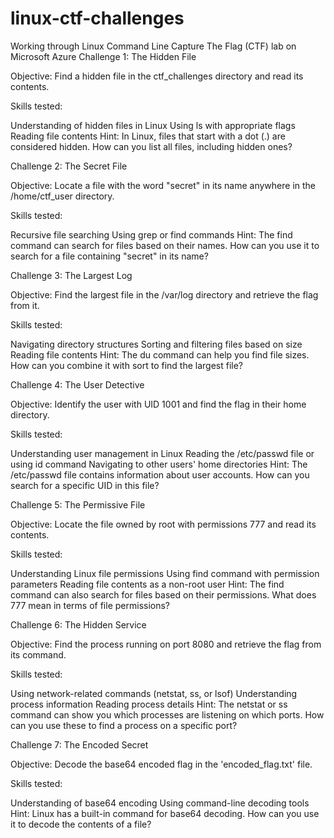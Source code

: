 # linux-ctf-challenges
Working through Linux Command Line Capture The Flag (CTF) lab on Microsoft Azure
Challenge 1: The Hidden File

Objective: Find a hidden file in the ctf_challenges directory and read its contents.

Skills tested:

Understanding of hidden files in Linux
Using ls with appropriate flags
Reading file contents
Hint: In Linux, files that start with a dot (.) are considered hidden. How can you list all files, including hidden ones?

Challenge 2: The Secret File

Objective: Locate a file with the word "secret" in its name anywhere in the /home/ctf_user directory.

Skills tested:

Recursive file searching
Using grep or find commands
Hint: The find command can search for files based on their names. How can you use it to search for a file containing "secret" in its name?

Challenge 3: The Largest Log

Objective: Find the largest file in the /var/log directory and retrieve the flag from it.

Skills tested:

Navigating directory structures
Sorting and filtering files based on size
Reading file contents
Hint: The du command can help you find file sizes. How can you combine it with sort to find the largest file?

Challenge 4: The User Detective

Objective: Identify the user with UID 1001 and find the flag in their home directory.

Skills tested:

Understanding user management in Linux
Reading the /etc/passwd file or using id command
Navigating to other users' home directories
Hint: The /etc/passwd file contains information about user accounts. How can you search for a specific UID in this file?

Challenge 5: The Permissive File

Objective: Locate the file owned by root with permissions 777 and read its contents.

Skills tested:

Understanding Linux file permissions
Using find command with permission parameters
Reading file contents as a non-root user
Hint: The find command can also search for files based on their permissions. What does 777 mean in terms of file permissions?

Challenge 6: The Hidden Service

Objective: Find the process running on port 8080 and retrieve the flag from its command.

Skills tested:

Using network-related commands (netstat, ss, or lsof)
Understanding process information
Reading process details
Hint: The netstat or ss command can show you which processes are listening on which ports. How can you use these to find a process on a specific port?

Challenge 7: The Encoded Secret

Objective: Decode the base64 encoded flag in the 'encoded_flag.txt' file.

Skills tested:

Understanding of base64 encoding
Using command-line decoding tools
Hint: Linux has a built-in command for base64 decoding. How can you use it to decode the contents of a file?
